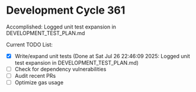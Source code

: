 # Development Cycle 361

Accomplished: Logged unit test expansion in DEVELOPMENT_TEST_PLAN.md

Current TODO List:

- [x] Write/expand unit tests  (Done at Sat Jul 26 22:46:09 2025: Logged unit test expansion in DEVELOPMENT_TEST_PLAN.md)
- [ ] Check for dependency vulnerabilities
- [ ] Audit recent PRs
- [ ] Optimize gas usage